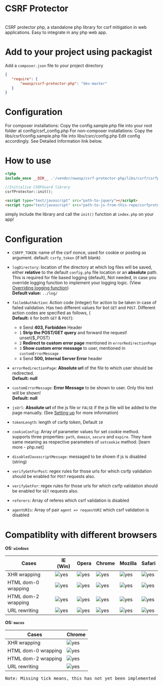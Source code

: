 CSRF Protector
==============================
<br>CSRF protector php, a standalone php library for csrf mitigation in web applications. Easy to integrate in any php web app. 

Add to your project using packagist
==============================
 Add a `composer.json` file to your project directory
 ```json
 {
    "require": {
        "owasp/csrf-protector-php": "dev-master"
    }
}
```

Configuration
==============================
For composer installations: Copy the config.sample.php file into your root folder at config/csrf_config.php
For non-composer installations: Copy the libs/csrf/config.sample.php file into libs/csrc/config.php
Edit config accordingly. See Detailed Information link below.

How to use
==============================
```php
<?php
include_once __DIR__ .'/vendor/owasp/csrf-protector-php/libs/csrf/csrfprotector.php';

//Initialise CSRFGuard library
csrfProtector::init();
```

```html
<script type="text/javascript" src="path-to-jquery"></script>
<script type="text/javascript" src="path-to-js-from-this-repo/csrfprotector.js"></script>
```

simply include the library and call the `init()` function at `index.php` on your app!


Configuration
==============================

 - `CSRFP_TOKEN`: name of the csrf nonce, used for cookie or posting as argument. default: `csrfp_token` (if left blank)
 - `logDirectory`: location of the directory at which log files will be saved, either **relative** to the default `config.php` file location or an **absolute** path. This is required for file based logging (default), Not needed, in case you override logging function to implement your logging logic. (View [Overriding logging function](https://github.com/mebjas/CSRF-Protector-PHP/wiki/Overriding-logging-function))
 <br>**Default value:** `../log/`
 - `failedAuthAction`: Action code (integer) for action to be taken in case of failed validation. Has two different values for bot `GET` and `POST`. Different action codes are specified as follows, (<br>**Default:** `0` for both `GET` & `POST`):
    *  `0` Send **403, Forbidden** Header
    *  `1` **Strip the POST/GET query** and forward the request! unset($_POST)
    *  `2` **Redirect to custom error page** mentioned in `errorRedirectionPage`
    *  `3` **Show custom error message** to user, mentioned in `customErrorMessage`
    *  `4` Send **500, Internal Server Error** header

 - `errorRedirectionPage`: **Absolute url** of the file to which user should be redirected. <br>**Default: null**
 - `customErrorMessage`: **Error Message** to be shown to user. Only this text will be shown!<br>**Default: null**
 - `jsUrl`: **Absolute url** of the js file or `FALSE` if the js file will be added to the page manually. (See [Setting up](https://github.com/mebjas/CSRF-Protector-PHP/wiki/Setting-up-CSRF-Protector-PHP-in-your-web-application) for more information)
 - `tokenLength`: length of csrfp token, Default `10`
 - `cookieConfig`: Array of parameter values for set cookie method.  supports three properties: `path`, `domain`, `secure` and `expire`. They have same meaning as respective parameters of `setcookie` method: [learn more - php.net]
 - `disabledJavascriptMessage`: messaged to be shown if js is disabled (string)
 - `verifyGetForPost`: regex rules for those urls for which csrfp validation should be enabled for `POST` requests also.
 - `verifyGetFor`: regex rules for those urls for which csrfp validation should be enabled for `GET` requests also.
 - `referers`: Array of referes which csrf validation is disabled
 - `agentURIs`: Array of pair `agent => requestURI` which csrf validation is disabled



Compatiblity with different browsers
==============================
**OS: `windows`**<br>


 Cases               | IE (Win)   | Opera | Chrome | Mozilla | Safari
 ------------------  | ------- | ----- | ------ | ------- | ------
 XHR wrapping        | ![yes](https://cdn3.iconfinder.com/data/icons/fatcow/32/accept.png)     | ![yes](https://cdn3.iconfinder.com/data/icons/fatcow/32/accept.png)      |     ![yes](https://cdn3.iconfinder.com/data/icons/fatcow/32/accept.png)   |    ![yes](https://cdn3.iconfinder.com/data/icons/fatcow/32/accept.png)     | ![yes](https://cdn3.iconfinder.com/data/icons/fatcow/32/accept.png)
 HTML dom-0 wrapping |   ![yes](https://cdn3.iconfinder.com/data/icons/fatcow/32/accept.png)   |    ![yes](https://cdn3.iconfinder.com/data/icons/fatcow/32/accept.png)   |    ![yes](https://cdn3.iconfinder.com/data/icons/fatcow/32/accept.png)    |     ![yes](https://cdn3.iconfinder.com/data/icons/fatcow/32/accept.png)    | ![yes](https://cdn3.iconfinder.com/data/icons/fatcow/32/accept.png)
 HTML dom-2 wrapping |   ![yes](https://cdn3.iconfinder.com/data/icons/fatcow/32/accept.png)    |    ![yes](https://cdn3.iconfinder.com/data/icons/fatcow/32/accept.png)   |   ![yes](https://cdn3.iconfinder.com/data/icons/fatcow/32/accept.png)     |      ![yes](https://cdn3.iconfinder.com/data/icons/fatcow/32/accept.png)   | ![yes](https://cdn3.iconfinder.com/data/icons/fatcow/32/accept.png)
 URL rewriting       |   ![yes](https://cdn3.iconfinder.com/data/icons/fatcow/32/accept.png)   |   ![yes](https://cdn3.iconfinder.com/data/icons/fatcow/32/accept.png)    |     ![yes](https://cdn3.iconfinder.com/data/icons/fatcow/32/accept.png)   |    ![yes](https://cdn3.iconfinder.com/data/icons/fatcow/32/accept.png)     |![yes](https://cdn3.iconfinder.com/data/icons/fatcow/32/accept.png)

**OS: `macos`**<br>


 Cases               | Chrome |
 ------------------  | ------- |
 XHR wrapping        | ![yes](https://cdn3.iconfinder.com/data/icons/fatcow/32/accept.png)     |
 HTML dom-0 wrapping |   ![yes](https://cdn3.iconfinder.com/data/icons/fatcow/32/accept.png)   |
 HTML dom-2 wrapping |   ![yes](https://cdn3.iconfinder.com/data/icons/fatcow/32/accept.png)    |
 URL rewriting       |   ![yes](https://cdn3.iconfinder.com/data/icons/fatcow/32/accept.png)   |

<pre>Note: Missing tick means, this has not yet been implemented or tested</pre>
